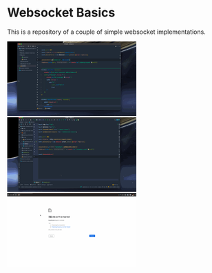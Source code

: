 # Websocket Basics

This is a repository of a couple of simple websocket implementations. 

<img src="./hi-hello/readme_attachments/hi-hello-demo.gif" width="300px">
<img src="./li-chat/readme_attachments/li-chat-demo.gif" width="300px">
<img src="./phone-rotate/readme_attachments/demo.gif" width="300px">

[comment]: <> (![hi-hello]&#40;./hi-hello/readme_attachments/hi-hello-demo.gif&#41;)

[comment]: <> (![hi-hello]&#40;./hi-hello/readme_attachments/hi-hello-demo.gif&#41;)